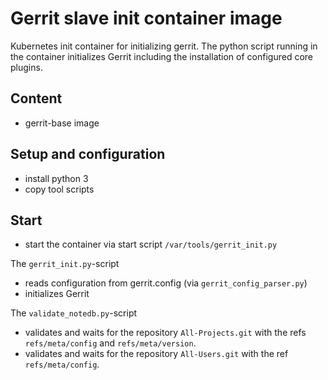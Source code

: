 # Gerrit slave init container image

Kubernetes init container for initializing gerrit. The python script running in
the container initializes Gerrit including the installation of configured
core plugins.

## Content

* gerrit-base image

## Setup and configuration

* install python 3
* copy tool scripts

## Start

* start the container via start script `/var/tools/gerrit_init.py`

The `gerrit_init.py`-script

* reads configuration from gerrit.config (via `gerrit_config_parser.py`)
* initializes Gerrit

The `validate_notedb.py`-script

* validates and waits for the repository `All-Projects.git` with the refs
`refs/meta/config` and `refs/meta/version`.
* validates and waits for the repository `All-Users.git` with the ref
`refs/meta/config`.

